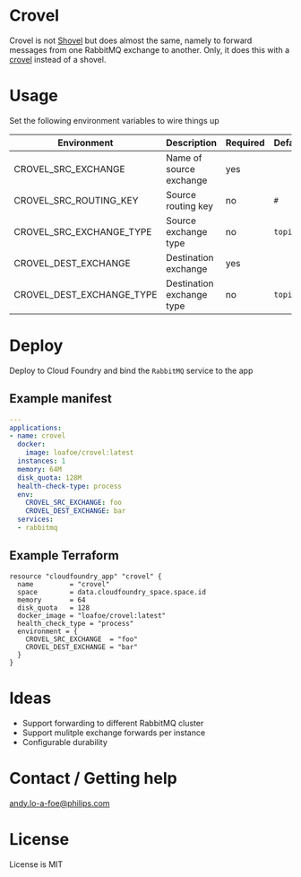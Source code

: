 # Crovel
Crovel is not [Shovel](https://www.rabbitmq.com/shovel.html) but does almost the same, namely to forward messages from one RabbitMQ exchange to another. Only, it does this with a [crovel](https://www.urbandictionary.com/define.php?term=Crovel) instead of a shovel.

# Usage
Set the following environment variables to wire things up

| Environment | Description | Required | Default |
|-------------|-------------|----------|---------| 
| CROVEL_SRC_EXCHANGE | Name of source exchange | yes |  |
| CROVEL_SRC_ROUTING_KEY | Source routing key | no | `#` |
| CROVEL_SRC_EXCHANGE_TYPE | Source exchange type | no | `topic` |
| CROVEL_DEST_EXCHANGE | Destination exchange | yes | |
| CROVEL_DEST_EXCHANGE_TYPE | Destination exchange type | no | `topic` |

# Deploy
Deploy to Cloud Foundry and bind the `RabbitMQ` service to the app

## Example manifest
```yaml
---
applications:
- name: crovel
  docker:
    image: loafoe/crovel:latest
  instances: 1
  memory: 64M
  disk_quota: 128M
  health-check-type: process
  env:
    CROVEL_SRC_EXCHANGE: foo
    CROVEL_DEST_EXCHANGE: bar
  services:
  - rabbitmq
```

## Example Terraform
```hcl
resource "cloudfoundry_app" "crovel" {
  name         = "crovel"
  space        = data.cloudfoundry_space.space.id
  memory       = 64
  disk_quota   = 128
  docker_image = "loafoe/crovel:latest"
  health_check_type = "process"
  environment = {
    CROVEL_SRC_EXCHANGE  = "foo"
    CROVEL_DEST_EXCHANGE = "bar"
  }
}

```

# Ideas
- Support forwarding to different RabbitMQ cluster
- Support mulitple exchange forwards per instance
- Configurable durability

# Contact / Getting help
andy.lo-a-foe@philips.com

# License
License is MIT
